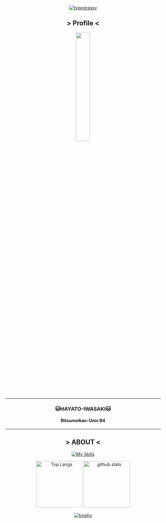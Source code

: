 <div align='center'>
  <a href="https://github.com/kawarimidoll/typograssy"><img alt="typograssy" src="https://typograssy.deno.dev/api?text=HI!%20I'm%20IH!"></a>

  ## > Profile <

  <img src="https://github.com/user-attachments/assets/f2d69bdf-e33c-4a3b-b30c-62b6831270e8" width="30%">

  <hr>

  <h3>🐱HAYATO-IWASAKI🐱</h3>
  <h4>Ritsumeikan-Univ B4</h4>

  <hr>

  ## > ABOUT <

  [![My Skills](https://skillicons.dev/icons?i=react,nodejs,nextjs,tailwind,php,fastapi,mysql,docker,unity,aws,ps,ai)](https://skillicons.dev)

  <img alt="Top Langs" height="150px" src="https://github-readme-stats-clone-abfry.vercel.app/api/top-langs/?username=ABfry&layout=compact&show_icons=true&theme=onedark" />
  <img alt="github stats" height="150px" src="https://github-readme-stats-clone-abfry.vercel.app/api?username=ABfry&theme=onedark&show_icons=true" />

  [![trophy](https://github-profile-trophy.vercel.app/?username=ABfry&layout=compact&show_icons=true&theme=onedark)](https://github.com/ryo-ma/github-profile-trophy)

  
</div>

